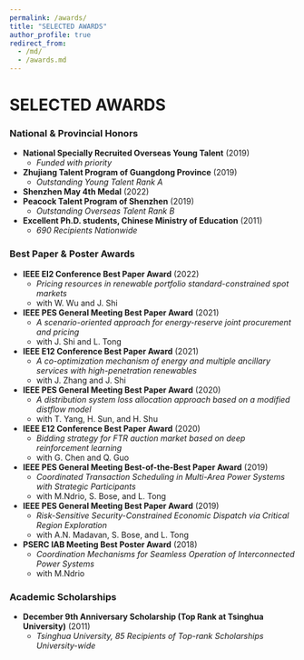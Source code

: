 ```yaml
---
permalink: /awards/
title: "SELECTED AWARDS"
author_profile: true
redirect_from: 
  - /md/
  - /awards.md
---
```


# SELECTED AWARDS

### National & Provincial Honors

- **National Specially Recruited Overseas Young Talent** (2019)
  - *Funded with priority*
- **Zhujiang Talent Program of Guangdong Province** (2019)
  - *Outstanding Young Talent Rank A*
- **Shenzhen May 4th Medal** (2022)
- **Peacock Talent Program of Shenzhen** (2019)
  - *Outstanding Overseas Talent Rank B*
- **Excellent Ph.D. students, Chinese Ministry of Education** (2011)
  - *690 Recipients Nationwide*

### Best Paper & Poster Awards

- **IEEE EI2 Conference Best Paper Award** (2022)
  - *Pricing resources in renewable portfolio standard-constrained spot markets*
  - with W. Wu and J. Shi
- **IEEE PES General Meeting Best Paper Award** (2021)
  - *A scenario-oriented approach for energy-reserve joint procurement and pricing*
  - with J. Shi and L. Tong
- **IEEE E12 Conference Best Paper Award** (2021)
  - *A co-optimization mechanism of energy and multiple ancillary services with high-penetration renewables*
  - with J. Zhang and J. Shi
- **IEEE PES General Meeting Best Paper Award** (2020)
  - *A distribution system loss allocation approach based on a modified distflow model*
  - with T. Yang, H. Sun, and H. Shu
- **IEEE E12 Conference Best Paper Award** (2020)
  - *Bidding strategy for FTR auction market based on deep reinforcement learning*
  - with G. Chen and Q. Guo
- **IEEE PES General Meeting Best-of-the-Best Paper Award** (2019)
  - *Coordinated Transaction Scheduling in Multi-Area Power Systems with Strategic Participants*
  - with M.Ndrio, S. Bose, and L. Tong
- **IEEE PES General Meeting Best Paper Award** (2019)
  - *Risk-Sensitive Security-Constrained Economic Dispatch via Critical Region Exploration*
  - with A.N. Madavan, S. Bose, and L. Tong
- **PSERC IAB Meeting Best Poster Award** (2018)
  - *Coordination Mechanisms for Seamless Operation of Interconnected Power Systems*
  - with M.Ndrio

### Academic Scholarships

- **December 9th Anniversary Scholarship (Top Rank at Tsinghua University)** (2011)
  - *Tsinghua University, 85 Recipients of Top-rank Scholarships University-wide*